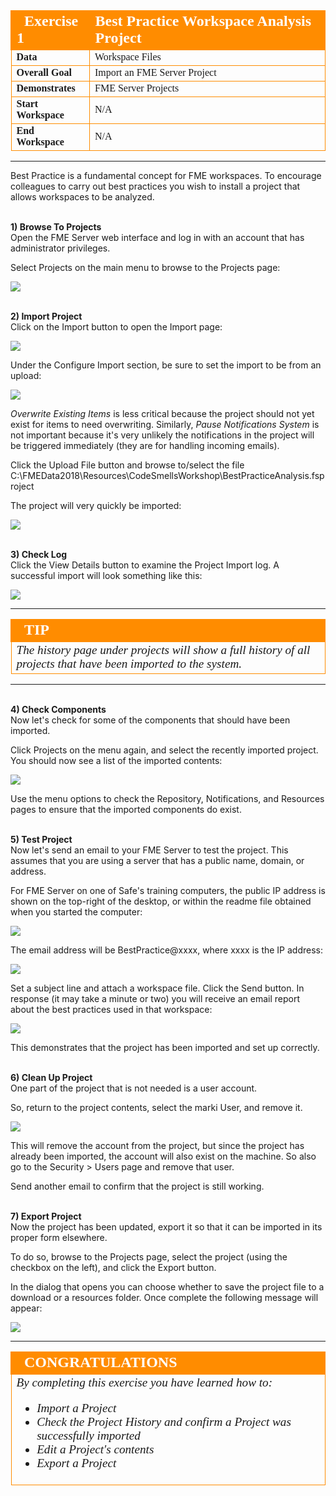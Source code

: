 <!--Instructor Notes-->

<!--Exercise Section-->


<table style="border-spacing: 0px;border-collapse: collapse;font-family:serif">
<tr>
<td width=25% style="vertical-align:middle;background-color:darkorange;border: 2px solid darkorange">
<i class="fa fa-cogs fa-lg fa-pull-left fa-fw" style="color:white;padding-right: 12px;vertical-align:text-top"></i>
<span style="color:white;font-size:x-large;font-weight: bold">Exercise 1</span>
</td>
<td style="border: 2px solid darkorange;background-color:darkorange;color:white">
<span style="color:white;font-size:x-large;font-weight: bold">Best Practice Workspace Analysis Project</span>
</td>
</tr>

<tr>
<td style="border: 1px solid darkorange; font-weight: bold">Data</td>
<td style="border: 1px solid darkorange">Workspace Files</td>
</tr>

<tr>
<td style="border: 1px solid darkorange; font-weight: bold">Overall Goal</td>
<td style="border: 1px solid darkorange">Import an FME Server Project</td>
</tr>

<tr>
<td style="border: 1px solid darkorange; font-weight: bold">Demonstrates</td>
<td style="border: 1px solid darkorange">FME Server Projects</td>
</tr>

<tr>
<td style="border: 1px solid darkorange; font-weight: bold">Start Workspace</td>
<td style="border: 1px solid darkorange">N/A</td>
</tr>

<tr>
<td style="border: 1px solid darkorange; font-weight: bold">End Workspace</td>
<td style="border: 1px solid darkorange">N/A</td>
</tr>

</table>

---

Best Practice is a fundamental concept for FME workspaces. To encourage colleagues to carry out best practices you wish to install a project that allows workspaces to be analyzed.


<br>**1) Browse To Projects**
<br>Open the FME Server web interface and log in with an account that has administrator privileges.

Select Projects on the main menu to browse to the Projects page:

![](./Images/Img6.200.Ex1.ProjectsMenu.png)


<br>**2) Import Project**
<br>Click on the Import button to open the Import page:

![](./Images/Img6.201.Ex1.ImportButton.png)

Under the Configure Import section, be sure to set the import to be from an upload:

![](./Images/Img6.202.Ex1.ImportConfig.png)

*Overwrite Existing Items* is less critical because the project should not yet exist for items to need overwriting. Similarly, *Pause Notifications System* is not important because it's very unlikely the notifications in the project will be triggered immediately (they are for handling incoming emails).

Click the Upload File button and browse to/select the file C:\FMEData2018\Resources\CodeSmellsWorkshop\BestPracticeAnalysis.fsproject

The project will very quickly be imported:

![](./Images/Img6.203.Ex1.ImportComplete.png)  


<br>**3) Check Log**
<br>Click the View Details button to examine the Project Import log. A successful import will look something like this:

![](./Images/Img6.204.Ex1.ImportSummary.png)

---

<!--Tip Section-->

<table style="border-spacing: 0px">
<tr>
<td style="vertical-align:middle;background-color:darkorange;border: 2px solid darkorange">
<i class="fa fa-info-circle fa-lg fa-pull-left fa-fw" style="color:white;padding-right: 12px;vertical-align:text-top"></i>
<span style="color:white;font-size:x-large;font-weight: bold;font-family:serif">TIP</span>
</td>
</tr>

<tr>
<td style="border: 1px solid darkorange">
<span style="font-family:serif; font-style:italic; font-size:larger">
The history page under projects will show a full history of all projects that have been imported to the system.
</span>
</td>
</tr>
</table>

---

<br>**4) Check Components**
<br>Now let's check for some of the components that should have been imported.

Click Projects on the menu again, and select the recently imported project. You should now see a list of the imported contents:

![](./Images/Img6.205.Ex1.ProjectContents.png)

Use the menu options to check the Repository, Notifications, and Resources pages to ensure that the imported components do exist.


<br>**5) Test Project**
<br>Now let's send an email to your FME Server to test the project. This assumes that you are using a server that has a public name, domain, or address.

For FME Server on one of Safe's training computers, the public IP address is shown on the top-right of the desktop, or within the readme file obtained when you started the computer:

![](./Images/Img6.206.Ex1.ServerIPAddress.png)

The email address will be BestPractice@xxxx, where xxxx is the IP address:

![](./Images/Img6.207.Ex1.EmailTest.png)

Set a subject line and attach a workspace file. Click the Send button. In response (it may take a minute or two) you will receive an email report about the best practices used in that workspace:

![](./Images/Img6.208.Ex1.BPReport.png)

This demonstrates that the project has been imported and set up correctly.


<br>**6) Clean Up Project**
<br>One part of the project that is not needed is a user account.

So, return to the project contents, select the marki User, and remove it.

![](./Images/Img6.209.Ex1.RemoveAccount.png)

This will remove the account from the project, but since the project has already been imported, the account will also exist on the machine. So also go to the Security > Users page and remove that user.

Send another email to confirm that the project is still working.


<br>**7) Export Project**
<br>Now the project has been updated, export it so that it can be imported in its proper form elsewhere.

To do so, browse to the Projects page, select the project (using the checkbox on the left), and click the Export button.

In the dialog that opens you can choose whether to save the project file to a download or a resources folder. Once complete the following message will appear:

![](./Images/Img6.210.Ex1.ProjectExported.png)

---

<!--Exercise Congratulations Section-->

<table style="border-spacing: 0px">
<tr>
<td style="vertical-align:middle;background-color:darkorange;border: 2px solid darkorange">
<i class="fa fa-thumbs-o-up fa-lg fa-pull-left fa-fw" style="color:white;padding-right: 12px;vertical-align:text-top"></i>
<span style="color:white;font-size:x-large;font-weight: bold;font-family:serif">CONGRATULATIONS</span>
</td>
</tr>

<tr>
<td style="border: 1px solid darkorange">
<span style="font-family:serif; font-style:italic; font-size:larger">
By completing this exercise you have learned how to:
<br>
<ul><li>Import a Project</li>
<li>Check the Project History and confirm a Project was successfully imported</li>
<li>Edit a Project's contents</li>
<li>Export a Project</li></ul>
</span>
</td>
</tr>
</table>   
